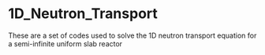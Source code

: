 # 1D_Neutron_Transport
These are a set of codes used to solve the 1D neutron transport equation for a semi-infinite uniform slab reactor
